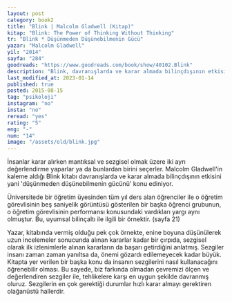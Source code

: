 ```yaml
---
layout: post  
category: book2  
title: "Blink | Malcolm Gladwell (Kitap)"  
kitap: "Blink: The Power of Thinking Without Thinking"  
tr: "Blink * Düşünmeden Düşünebilmenin Gücü"  
yazar: "Malcolm Gladwell"  
yil: "2014"  
sayfa: "284"  
goodreads: "https://www.goodreads.com/book/show/40102.Blink"
description: "Blink, davranışlarda ve karar almada bilinçdışının etkisini yani 'düşünmeden düşünebilmenin gücünü' konu ediniyor."
last_modified_at: 2023-01-14
published: true
posted: 2015-08-15
tag: "psikoloji"
instagram: "no"
insta: "no"
reread: "yes"
rating: "5"
eng: "-"
num: "14"
image: "/assets/old/blink.jpg"
---
```


İnsanlar karar alırken mantıksal ve sezgisel olmak üzere iki ayrı değerlendirme yaparlar ya da bunlardan birini seçerler. Malcolm Gladwell'in kaleme aldığı Blink kitabı davranışlarda ve karar almada bilinçdışının etkisini yani 'düşünmeden düşünebilmenin gücünü' konu ediniyor.  
  
Üniversitede bir öğretim üyesinden tüm yıl ders alan öğrenciler ile o öğretim görevlisinin beş saniyelik görüntüsü gösterilen bir başka öğrenci grubunun, o öğretim görevlisinin performansı konusundaki vardıkları yargı aynı olmuştur. Bu, uyumsal bilinçaltı ile ilgili bir örnektir. (sayfa 21)  
  
Yazar, kitabında vermiş olduğu pek çok örnekte, enine boyuna düşünülerek uzun incelemeler sonucunda alınan kararlar kadar bir çırpıda, sezgisel olarak ilk izlenimlerle alınan kararların da başarı getirdiğini anlatmış. Sezgiler insanı zaman zaman yanıltsa da, önemi gözardı edilemeyecek kadar büyük. Kitapta yer verilen bir başka konu da insanın sezgilerini nasıl kullanacağını öğrenebilir olması. Bu sayede, biz farkında olmadan çevremizi ölçen ve değerlendiren sezgiler ile, tehlikelere karşı en uygun şekilde davranmış oluruz. Sezgilerin en çok gerektiği durumlar hızlı karar almayı gerektiren olağanüstü hallerdir.
